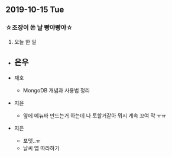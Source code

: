 ## 2019-10-15 Tue
### ☆조장이 쏜 날 빵야빵야☆


1. 오늘 한 일
- 은우
  - 

- 재호
  - MongoDB 개념과 사용법 정리

- 지윤
  - 옆에 메뉴바 만드는거 하는데 나 토할거같아 뭐시 계속 꼬여 막 ㅠㅠ

- 지은
  - 포맷..ㅠ
  - 날씨 앱 따라하기
